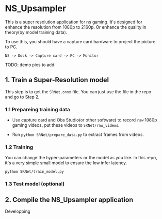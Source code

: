# NS_Upsampler

This is a super resolution application for ns gaming. It's designed for enhance the resolution from 1080p to 2160p. Or enhance the quality in theory(by model training data).

To use this, you should have a capture card hardware to project the picture to PC.

`NS -> Dock -> Capture card -> PC -> Monitor`

TODO: demo pics to add

## 1. Train a Super-Resolution model

This step is to get the `SRNet.onnx` file. You can just use the file in the repo and go to Step 2.

### 1.1 Prepareing training data

- Use capture card and Obs Studio(or other software) to record `raw` 1080p gaming videos, put these videos to `SRNet/raw_videos`.

- Run `python SRNet/prepare_data.py` to extract frames from videos.

### 1.2 Training

You can change the hyper-parameters or the model as you like. In this repo, it's a very simple small model to ensure the low infer latency.

`python SRNet/train_model.py`

### 1.3 Test model (optional)



## 2. Compile the NS_Upsampler application


Developping
